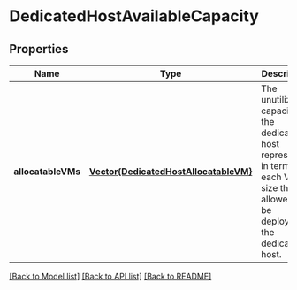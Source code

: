 # DedicatedHostAvailableCapacity


## Properties
Name | Type | Description | Notes
------------ | ------------- | ------------- | -------------
**allocatableVMs** | [**Vector{DedicatedHostAllocatableVM}**](DedicatedHostAllocatableVM.md) | The unutilized capacity of the dedicated host represented in terms of each VM size that is allowed to be deployed to the dedicated host. | [optional] [default to nothing]


[[Back to Model list]](../README.md#models) [[Back to API list]](../README.md#api-endpoints) [[Back to README]](../README.md)


